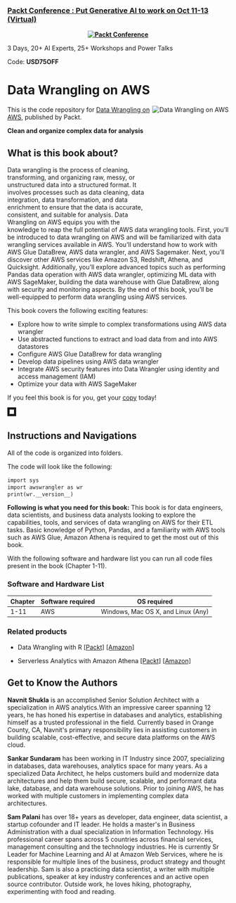 
### [Packt Conference : Put Generative AI to work on Oct 11-13 (Virtual)](https://packt.link/JGIEY)

<b><p align='center'>[![Packt Conference](https://hub.packtpub.com/wp-content/uploads/2023/08/put-generative-ai-to-work-packt.png)](https://packt.link/JGIEY)</p></b> 
3 Days, 20+ AI Experts, 25+ Workshops and Power Talks 

Code: <b>USD75OFF</b>

# Data Wrangling on AWS

<a href="https://www.packtpub.com/product/data-wrangling-on-aws/9781801810906"><img src="https://content.packt.com/B17801/cover_image_small.jpg" alt="Data Wrangling on AWS" height="256px" align="right"></a>

This is the code repository for [Data Wrangling on AWS](https://www.packtpub.com/product/data-wrangling-on-aws/9781801810906), published by Packt.

**Clean and organize complex data for analysis**

## What is this book about?
Data wrangling is the process of cleaning, transforming, and organizing raw, messy, or unstructured data into a structured format. It involves processes such as data cleaning, data integration, data transformation, and data enrichment to ensure that the data is accurate, consistent, and suitable for analysis. Data Wrangling on AWS equips you with the knowledge to reap the full potential of AWS data wrangling tools.
First, you’ll be introduced to data wrangling on AWS and will be familiarized with data wrangling services available in AWS. You’ll understand how to work with AWS Glue DataBrew, AWS data wrangler, and AWS Sagemaker. Next, you’ll discover other AWS services like Amazon S3, Redshift, Athena, and Quicksight. Additionally, you’ll explore advanced topics such as performing Pandas data operation with AWS data wrangler, optimizing ML data with AWS SageMaker, building the data warehouse with Glue DataBrew, along with security and monitoring aspects.
By the end of this book, you’ll be well-equipped to perform data wrangling using AWS services.

This book covers the following exciting features: 
* Explore how to write simple to complex transformations using AWS data wrangler
* Use abstracted functions to extract and load data from and into AWS datastores
* Configure AWS Glue DataBrew for data wrangling
* Develop data pipelines using AWS data wrangler
* Integrate AWS security features into Data Wrangler using identity and access management (IAM)
* Optimize your data with AWS SageMaker

If you feel this book is for you, get your [copy](https://www.amazon.com/dp/1801810907) today!

<a href="https://www.packtpub.com/?utm_source=github&utm_medium=banner&utm_campaign=GitHubBanner"><img src="https://raw.githubusercontent.com/PacktPublishing/GitHub/master/GitHub.png" alt="https://www.packtpub.com/" border="5" /></a>

## Instructions and Navigations
All of the code is organized into folders.

The code will look like the following:
```
import sys
import awswrangler as wr
print(wr.__version__)
```

**Following is what you need for this book:**
This book is for data engineers, data scientists, and business data analysts looking to explore the capabilities, tools, and services of data wrangling on AWS for their ETL tasks. Basic knowledge of Python, Pandas, and a familiarity with AWS tools such as AWS Glue, Amazon Athena is required to get the most out of this book.	

With the following software and hardware list you can run all code files present in the book (Chapter 1-11).

### Software and Hardware List

| Chapter  | Software required                                                                    | OS required                        |
| -------- | -------------------------------------------------------------------------------------| -----------------------------------|
|  	1-11	   | AWS   							                                            			  | Windows, Mac OS X, and Linux (Any) |

### Related products <Other books you may enjoy>
* Data Wrangling with R [[Packt]](https://www.packtpub.com/product/data-wrangling-with-r/9781803235400) [[Amazon]](https://www.amazon.in/Data-Wrangling-transform-visualize-tidyverse/dp/1803235403)

* Serverless Analytics with Amazon Athena [[Packt]](https://www.packtpub.com/product/serverless-analytics-with-amazon-athena/9781800562349) [[Amazon]](https://www.amazon.in/Serverless-Analytics-Amazon-Athena-semi-structured/dp/1800562349)

## Get to Know the Authors
**Navnit Shukla**  is an accomplished Senior Solution Architect with a specialization in AWS analytics.With an impressive career spanning 12 years, he has honed his expertise in databases and analytics, establishing himself as a trusted professional in the field. Currently based in Orange County, CA, Navnit's primary responsibility lies in assisting customers in building scalable, cost-effective, and secure data platforms on the AWS cloud.

**Sankar Sundaram**  has been working in IT Industry since 2007, specializing in databases, data warehouses, analytics space for many years. As a specialized Data Architect, he helps customers build and modernize data architectures and help them build secure, scalable, and performant data lake, database, and data warehouse solutions. Prior to joining AWS, he has worked with multiple customers in implementing complex data architectures.

**Sam Palani** has over 18+ years as developer, data engineer, data scientist, a startup cofounder and IT leader. He holds a master's in Business Administration with a dual specialization in Information Technology. His professional career spans across 5 countries across financial services, management consulting and the technology industries. He is currently Sr Leader for Machine Learning and AI at Amazon Web Services, where he is responsible for multiple lines of the business, product strategy and thought leadership. Sam is also a practicing data scientist, a writer with multiple publications, speaker at key industry conferences and an active open source contributor. Outside work, he loves hiking, photography, experimenting with food and reading.

